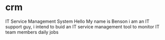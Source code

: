 # crm
IT Service Management System
Hello
My name is Benson i am an IT support guy, i intend to buid an IT service management tool to monitor IT team members daily jobs
